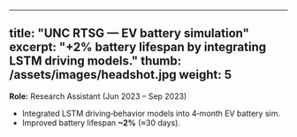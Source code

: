 
---
title: "UNC RTSG — EV battery simulation"
excerpt: "+2% battery lifespan by integrating LSTM driving models."
thumb: /assets/images/headshot.jpg
weight: 5
---

**Role:** Research Assistant (Jun 2023 – Sep 2023)

- Integrated LSTM driving‑behavior models into 4‑month EV battery sim.
- Improved battery lifespan **~2%** (≈30 days).
